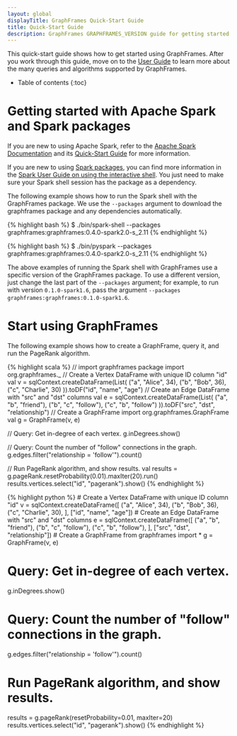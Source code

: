```yaml
---
layout: global
displayTitle: GraphFrames Quick-Start Guide
title: Quick-Start Guide
description: GraphFrames GRAPHFRAMES_VERSION guide for getting started quickly
---
```


This quick-start guide shows how to get started using GraphFrames.
After you work through this guide, move on to the [User Guide](user-guide.html)
to learn more about the many queries and algorithms supported by GraphFrames.

* Table of contents
{:toc}

# Getting started with Apache Spark and Spark packages

If you are new to using Apache Spark, refer to the
[Apache Spark Documentation](http://spark.apache.org/docs/latest/index.html) and its
[Quick-Start Guide](http://spark.apache.org/docs/latest/quick-start.html) for more information.

If you are new to using [Spark packages](http://spark-packages.org/package/graphframes/graphframes), you can find more information
in the [Spark User Guide on using the interactive shell](http://spark.apache.org/docs/latest/programming-guide.html#using-the-shell).
You just need to make sure your Spark shell session has the package as a dependency.

The following example shows how to run the Spark shell with the GraphFrames package.
We use the `--packages` argument to download the graphframes package and any dependencies automatically.

<div class="codetabs">

<div data-lang="scala"  markdown="1">

{% highlight bash %}
$ ./bin/spark-shell --packages graphframes:graphframes:0.4.0-spark2.0-s_2.11
{% endhighlight %}

</div>

<div data-lang="python"  markdown="1">

{% highlight bash %}
$ ./bin/pyspark --packages graphframes:graphframes:0.4.0-spark2.0-s_2.11
{% endhighlight %}

</div>

</div>

The above examples of running the Spark shell with GraphFrames use a specific version of the GraphFrames
package.  To use a different version, just change the last part of the `--packages` argument;
for example, to run with version `0.1.0-spark1.6`, pass the argument
`--packages graphframes:graphframes:0.1.0-spark1.6`.

# Start using GraphFrames

The following example shows how to create a GraphFrame, query it, and run the PageRank algorithm.

<div class="codetabs">

<div data-lang="scala"  markdown="1">
{% highlight scala %}
// import graphframes package
import org.graphframes._
// Create a Vertex DataFrame with unique ID column "id"
val v = sqlContext.createDataFrame(List(
  ("a", "Alice", 34),
  ("b", "Bob", 36),
  ("c", "Charlie", 30)
)).toDF("id", "name", "age")
// Create an Edge DataFrame with "src" and "dst" columns
val e = sqlContext.createDataFrame(List(
  ("a", "b", "friend"),
  ("b", "c", "follow"),
  ("c", "b", "follow")
)).toDF("src", "dst", "relationship")
// Create a GraphFrame
import org.graphframes.GraphFrame
val g = GraphFrame(v, e)

// Query: Get in-degree of each vertex.
g.inDegrees.show()

// Query: Count the number of "follow" connections in the graph.
g.edges.filter("relationship = 'follow'").count()

// Run PageRank algorithm, and show results.
val results = g.pageRank.resetProbability(0.01).maxIter(20).run()
results.vertices.select("id", "pagerank").show()
{% endhighlight %}
</div>

<div data-lang="python"  markdown="1">
{% highlight python %}
# Create a Vertex DataFrame with unique ID column "id"
v = sqlContext.createDataFrame([
  ("a", "Alice", 34),
  ("b", "Bob", 36),
  ("c", "Charlie", 30),
], ["id", "name", "age"])
# Create an Edge DataFrame with "src" and "dst" columns
e = sqlContext.createDataFrame([
  ("a", "b", "friend"),
  ("b", "c", "follow"),
  ("c", "b", "follow"),
], ["src", "dst", "relationship"])
# Create a GraphFrame
from graphframes import *
g = GraphFrame(v, e)

# Query: Get in-degree of each vertex.
g.inDegrees.show()

# Query: Count the number of "follow" connections in the graph.
g.edges.filter("relationship = 'follow'").count()

# Run PageRank algorithm, and show results.
results = g.pageRank(resetProbability=0.01, maxIter=20)
results.vertices.select("id", "pagerank").show()
{% endhighlight %}
</div>

</div>
